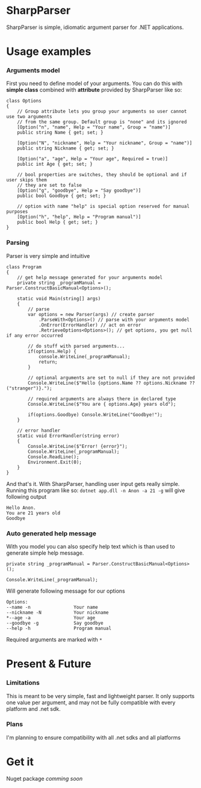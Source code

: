 # SharpParser
SharpParser is simple, idiomatic argument parser for .NET applications.

# Usage examples

### Arguments model
First you need to define model of your arguments. You can do this with **simple class** combined with **attribute** provided by SharpParser like so:  
```
class Options
{
    // Group attribute lets you group your arguments so user cannot use two arguments
    // from the same group. Default group is "none" and its ignored
    [Option("n", "name", Help = "Your name", Group = "name")]
    public string Name { get; set; }

    [Option("N", "nickname", Help = "Your nickname", Group = "name")]
    public string Nickname { get; set; }

    [Option("a", "age", Help = "Your age", Required = true)]
    public int Age { get; set; }

    // bool properties are switches, they should be optional and if user skips them
    // they are set to false
    [Option("g", "goodbye", Help = "Say goodbye")]
    public bool Goodbye { get; set; }

    // option with name "help" is special option reserved for manual purposes
    [Option("h", "help", Help = "Program manual")]
    public bool Help { get; set; }
}
```

### Parsing
Parser is very simple and intuitive
```
class Program
{
    // get help message generated for your arguments model
    private string _programManual = Parser.ConstructBasicManual<Options>();

    static void Main(string[] args)
    {
        // parse
        var options = new Parser(args) // create parser
            .ParseWith<Options>() // parse with your arguments model
            .OnError(ErrorHandler) // act on error
            .RetrieveOptions<Options>(); // get options, you get null if any error occurred

        // do stuff with parsed arguments...
        if(options.Help) {
            console.WriteLine(_programManual);
            return;
        }

        // optional arguments are set to null if they are not provided
        Console.WriteLine($"Hello {options.Name ?? options.Nickname ?? ("stranger")}.");

        // required arguments are always there in declared type
        Console.WriteLine($"You are { options.Age} years old");

        if(options.Goodbye) Console.WriteLine("Goodbye!");
    }

    // error handler
    static void ErrorHandler(string error)
    {
        Console.WriteLine($"Error! {error}");
        Console.WriteLine(_programManual);
        Console.ReadLine();
        Environment.Exit(0);
    }
}
```
And that's it. With SharpParser, handling user input gets really simple.  
Running this program like so: `dotnet app.dll -n Anon -a 21 -g` will give following output  
```
Hello Anon.
You are 21 years old
Goodbye
```

### Auto generated help message
With you model you can also specify help text which is than used to generate simple help message.
```
private string _programManual = Parser.ConstructBasicManual<Options>();

Console.WriteLine(_programManual);
```

Will generate following message for our options
```
Options:
--name -n                Your name
--nickname -N            Your nickname
*--age -a                Your age
--goodbye -g             Say goodbye
--help -h                Program manual
```
Required arguments are marked with `*`

# Present & Future

### Limitations
This is meant to be very simple, fast and lightweight parser. 
It only supports one value per argument, and may not be fully compatible with
every platform and .net sdk.

### Plans
I'm planning to ensure compatibility with all .net sdks and all platforms

# Get it
Nuget package *comming soon*